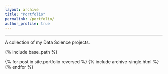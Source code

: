 ```yaml
---
layout: archive
title: "Portfolio"
permalink: /portfolio/
author_profile: true
---
```


---

A collection of my Data Science projects.

{% include base_path %}


{% for post in site.portfolio reversed  %}
  {% include archive-single.html %}
{% endfor %}


